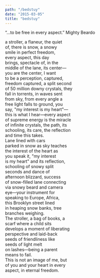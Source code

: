 ```yaml
---
path: "/bedstuy"
date: "2015-03-05"
title: "bedstuy"
---
```


“…to be free in every aspect.”  Mighty Beardo<!-- end -->

a stroller, a flaneur, the quiet      
of, there is snow, a snowy     
smile in perfect freedom,     
every aspect, this day     
brings, spectacle of, in the      
middle of the lane, its center—      
you are the center, I want  
to be a perception, captured,   
freedom captured, a split second  
of 50 million downy crystals, they  
fall in torrents, in waves sent   
from sky, from every angle a   
free light falls to ground, you   
say, "my interest is my heart"—  
this is what I hear—every aspect  
of supreme energy is the miracle  
of infinite crystals, the path, its  
schooling, its care, the reflection  
and time this takes.  
Lane lined with cars   
parked in snow as sky teaches  
the interest of the heart as  
you speak it, "my interest  
is my heart" and its reflection,   
schooling of snowy split  
seconds and dance of   
afternoon blizzard, success  
of snow-filled lane connecting  
via snowy beard and camera  
eye—your instrument for   
speaking to Europe, Africa,   
this Brooklyn street lined   
in heaping snow banks, tree  
branches weighing.  
The stroller, a bag of books, a  
scarf where a child sits   
develops a moment of liberating  
perspective and laid-back  
seeds of friendliness like   
seeds of light melt   
on lashes—being a parent  
means to fail.   
This is not an image of me, but  
of you and your heart in every  
aspect, in eternal freedom.

